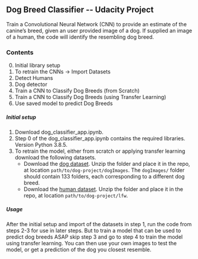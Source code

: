 ## Dog Breed Classifier -- Udacity Project

Train a Convolutional Neural Network (CNN) to provide an estimate of the canine’s breed, given an user provided image of a dog.  If supplied an image of a human, the code will identify the resembling dog breed.

### Contents
0. Initial library setup
1. To retrain the CNNs -> Import Datasets
2. Detect Humans
3. Dog detector
3. Train a CNN to Classify Dog Breeds (from Scratch)
4. Train a CNN to Classify Dog Breeds (using Transfer Learning)
5. Use saved model to predict Dog Breeds

##### Initial setup
1. Download dog_classifier_app.ipynb.
2. Step 0 of the dog_classifier_app.ipynb contains the required libraries. Version Python 3.8.5. 
3. To retrain the model, either from scratch or applying transfer learning download the following datasets. 
    - Download the [dog dataset](https://s3-us-west-1.amazonaws.com/udacity-aind/dog-project/dogImages.zip).  Unzip the folder and place it in the repo, at location `path/to/dog-project/dogImages`.  The `dogImages/` folder should contain 133 folders, each corresponding to a different dog breed.
    - Download the [human dataset](http://vis-www.cs.umass.edu/lfw/lfw.tgz).  Unzip the folder and place it in the repo, at location `path/to/dog-project/lfw`.

##### Usage
After the initial setup and import of the datasets in step 1, run the code from steps 2-3 for use in later steps. 
But to train a model that can be used to predict dog breeds ASAP skip step 3 and go to step 4 to train the model using transfer learning.
You can then use your own images to test the model, or get a prediction of the dog you closest resemble.

